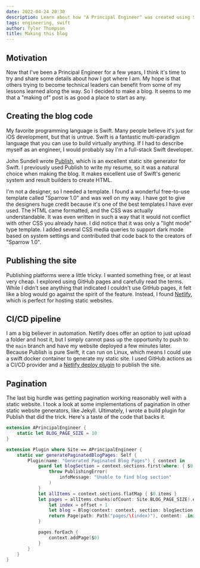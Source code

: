 ```yaml
---
date: 2022-04-24 20:30
description: Learn about how "A Principal Engineer" was created using Swift!
tags: engineering, swift
author: Tyler Thompson
title: Making this blog
---
```


## Motivation
Now that I've been a Principal Engineer for a few years, I think it's time to try and share some details about how I got where I am. My hope is that others trying to become technical leaders can benefit from some of my lessons learned along the way. So I decided to make a blog. It seems to me that a "making of" post is as good a place to start as any.

## Creating the blog code
My favorite programming language is Swift. Many people believe it's just for iOS development, but that is untrue. Swift is a fantastic multi-paradigm language that you can use to build virtually anything. If I had to describe myself as an engineer, I would probably say I'm a full-stack Swift developer.

John Sundell wrote [Publish](https://github.com/johnsundell/publish), which is an excellent static site generator for Swift. I previously used Publish to write my resume, so it was a natural choice when making the blog. It makes excellent use of Swift's generic system and result builders to create HTML. 

I'm not a designer, so I needed a template. I found a wonderful free-to-use template called "Sparrow 1.0" and was well on my way. I have got to give the designers huge credit because it's one of the best templates I have ever used. The HTML came formatted, and the CSS was actually understandable. It was even written in such a way that it would not conflict with other CSS you already have. I did notice that it was only a "light mode" type template. I added several CSS media queries to support dark mode based on system settings and contributed that code back to the creators of "Sparrow 1.0".

## Publishing the site
Publishing platforms were a little tricky. I wanted something free, or at least very cheap. I explored using GitHub pages and carefully read the terms. While I didn't see anything that indicated I couldn't use GitHub pages, it felt like a blog would go against the spirit of the feature. Instead, I found [Netlify](https://netlify.com/), which is perfect for hosting static websites. 

## CI/CD pipeline
I am a big believer in automation. Netlify does offer an option to just upload a folder and host it, but I simply cannot pass up the opportunity to push to the `main` branch and have my website deployed a few minutes later. Because Publish is pure Swift, it can run on Linux, which means I could use a swift docker container to generate my static site. I used GitHub actions as a CI/CD provider and a [Netlify deploy plugin](https://github.com/jsmrcaga/action-netlify-deploy) to publish the site.

## Pagination
The last big hurdle was getting pagination working reasonably well with a static website. I took a look at some implementations of pagination in other static website generators, like Jekyll. Ultimately, I wrote a build plugin for Publish that did the trick. Here's a taste of the code that backs it.

```swift
extension APrincipalEngineer {
    static let BLOG_PAGE_SIZE = 10
}

extension Plugin where Site == APrincipalEngineer {
    static var generatePaginatedBlogPages: Self {
        Plugin(name: "Generated Paginated Blog Pages") { context in
            guard let blogSection = context.sections.first(where: { $0.id.rawValue == APrincipalEngineer.SectionID.blog.rawValue }) else {
                throw PublishingError(
                    infoMessage: "Unable to find blog section"
                )
            }
            let allItems = context.sections.flatMap { $0.items }
            let pages = allItems.chunks(ofCount: Site.BLOG_PAGE_SIZE).enumerated().map { (offset, _) -> Page in
                let index = offset + 1
                let blog = Blog(context: context, section: blogSection, pageSize: Site.BLOG_PAGE_SIZE, offset: Site.BLOG_PAGE_SIZE * offset)
                return Page(path: Path("pages/\(index)"), content: .init(title: "Blog - Page \(index)", description: "A Principal Engineer Blog - Page \(index)", body: .init(html: blog.html.render()), date: Date(), lastModified: Date(), imagePath: nil, audio: nil, video: nil))
            }

            pages.forEach {
                context.addPage($0)
            }
        }
    }
}
```